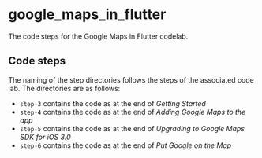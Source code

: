 # google_maps_in_flutter

The code steps for the Google Maps in Flutter codelab.

## Code steps

The naming of the step directories follows the steps of the associated code 
lab. The directories are as follows:

 - `step-3` contains the code as at the end of _Getting Started_
 - `step-4` contains the code as at the end of _Adding Google Maps to the app_
 - `step-5` contains the code as at the end of _Upgrading to Google Maps SDK for iOS 3.0_
 - `step-6` contains the code as at the end of _Put Google on the Map_


